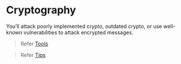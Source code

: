 # Cryptography
You’ll attack poorly implemented crypto, outdated crypto, or use well-known vulnerabilities to attack encrypted messages.

> Refer [Tools](Tools/tools.md)

> Refer [Tips](tips.md)
